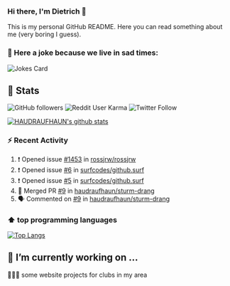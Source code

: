 ### Hi there, I'm Dietrich 👋

This is my personal GitHub README. Here you can read something about me (very boring I guess).

### 🤡 Here a joke because we live in sad times:
![Jokes Card](https://readme-jokes.vercel.app/api)

## :rocket: Stats

 ![GitHub followers](https://img.shields.io/github/followers/HAUDRAUFHAUN?label=GitHub-Followers&logo=GitHub&style=for-the-badge) ![Reddit User Karma](https://img.shields.io/reddit/user-karma/combined/haudraufhaun?logo=reddit&style=for-the-badge) ![Twitter Follow](https://img.shields.io/twitter/follow/haudraufhaun1?color=%231da1f2&logo=twitter&logoColor=%231da1f2&style=for-the-badge)
  
[![HAUDRAUFHAUN's github stats](https://github-readme-stats.vercel.app/api?username=HAUDRAUFHAUN&show_icons=true&theme=vue&hide_border=true)](https://github.com/anuraghazra/github-readme-stats)

### ⚡ Recent Activity

<!--START_SECTION:activity-->
1. ❗️ Opened issue [#1453](https://github.com/rossjrw/rossjrw/issues/1453) in [rossjrw/rossjrw](https://github.com/rossjrw/rossjrw)
2. ❗️ Opened issue [#6](https://github.com/surfcodes/github.surf/issues/6) in [surfcodes/github.surf](https://github.com/surfcodes/github.surf)
3. ❗️ Opened issue [#5](https://github.com/surfcodes/github.surf/issues/5) in [surfcodes/github.surf](https://github.com/surfcodes/github.surf)
4. 🎉 Merged PR [#9](https://github.com/haudraufhaun/sturm-drang/pull/9) in [haudraufhaun/sturm-drang](https://github.com/haudraufhaun/sturm-drang)
5. 🗣 Commented on [#9](https://github.com/haudraufhaun/sturm-drang/issues/9) in [haudraufhaun/sturm-drang](https://github.com/haudraufhaun/sturm-drang)
<!--END_SECTION:activity-->

### ⬆️ top programming languages
[![Top Langs](https://github-readme-stats.vercel.app/api/top-langs/?username=HAUDRAUFHAUN&theme=vue&hide_border=true)](https://github.com/anuraghazra/github-readme-stats)

## 🔭 I’m currently working on ...

👨🏻‍💼 some website projects for clubs in my area
